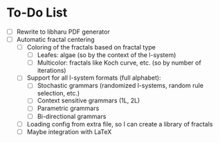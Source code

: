 # To-Do List

- [ ] Rewrite to libharu PDF generator
- [ ] Automatic fractal centering
    - [ ] Coloring of the fractals based on fractal type
        - [ ] Leafes: algae (so by the context of the l-system)
        - [ ] Multicolor: fractals like Koch curve, etc. (so by number of iterations)
    - [ ] Support for all l-system formats (full alphabet):
        - [ ] Stochastic grammars (randomized l-systems, random rule selection, etc.)
        - [ ] Context sensitive grammars (1L, 2L)
        - [ ] Parametric grammars
        - [ ] Bi-directional grammars
    - [ ] Loading config from extra file, so I can create a library of fractals
    - [ ] Maybe integration with LaTeX